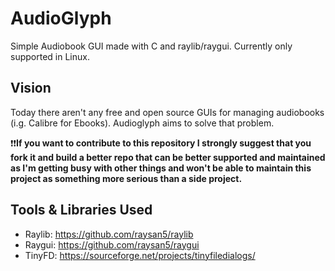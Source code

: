 # AudioGlyph
Simple Audiobook GUI made with C and raylib/raygui.
Currently only supported in Linux.

## Vision
Today there aren't any free and open source GUIs for managing audiobooks (i.g. Calibre for Ebooks).
Audioglyph aims to solve that problem.

❗❗**If you want to contribute to this repository I strongly suggest that you fork it and build a better repo that can be better supported and maintained as I'm getting busy with other things and won't be able to maintain this project as something more serious than a side project.**

## Tools & Libraries Used
- Raylib: https://github.com/raysan5/raylib
- Raygui: https://github.com/raysan5/raygui
- TinyFD: https://sourceforge.net/projects/tinyfiledialogs/
